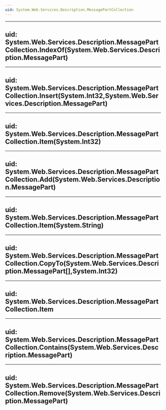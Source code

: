 ```yaml
---
uid: System.Web.Services.Description.MessagePartCollection
---
```


---
uid: System.Web.Services.Description.MessagePartCollection.IndexOf(System.Web.Services.Description.MessagePart)
---

---
uid: System.Web.Services.Description.MessagePartCollection.Insert(System.Int32,System.Web.Services.Description.MessagePart)
---

---
uid: System.Web.Services.Description.MessagePartCollection.Item(System.Int32)
---

---
uid: System.Web.Services.Description.MessagePartCollection.Add(System.Web.Services.Description.MessagePart)
---

---
uid: System.Web.Services.Description.MessagePartCollection.Item(System.String)
---

---
uid: System.Web.Services.Description.MessagePartCollection.CopyTo(System.Web.Services.Description.MessagePart[],System.Int32)
---

---
uid: System.Web.Services.Description.MessagePartCollection.Item
---

---
uid: System.Web.Services.Description.MessagePartCollection.Contains(System.Web.Services.Description.MessagePart)
---

---
uid: System.Web.Services.Description.MessagePartCollection.Remove(System.Web.Services.Description.MessagePart)
---
